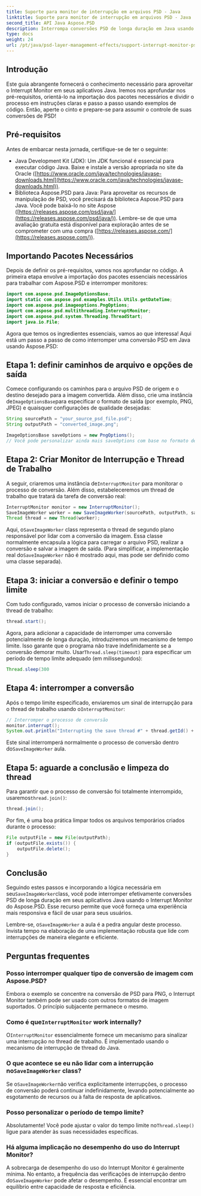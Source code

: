 ```yaml
---
title: Suporte para monitor de interrupção em arquivos PSD - Java
linktitle: Suporte para monitor de interrupção em arquivos PSD - Java
second_title: API Java Aspose.PSD
description: Interrompa conversões PSD de longa duração em Java usando o Interrupt Monitor do Aspose.PSD. Aprenda como implementar a interrupção normal e melhorar a experiência do usuário.
type: docs
weight: 24
url: /pt/java/psd-layer-management-effects/support-interrupt-monitor-psd-files/
---
```

## Introdução

Este guia abrangente fornecerá o conhecimento necessário para aproveitar o Interrupt Monitor em seus aplicativos Java. Iremos nos aprofundar nos pré-requisitos, orientá-lo na importação dos pacotes necessários e dividir o processo em instruções claras e passo a passo usando exemplos de código. Então, aperte o cinto e prepare-se para assumir o controle de suas conversões de PSD!

## Pré-requisitos

Antes de embarcar nesta jornada, certifique-se de ter o seguinte:

- Java Development Kit (JDK): Um JDK funcional é essencial para executar código Java. Baixe e instale a versão apropriada no site da Oracle ([https://www.oracle.com/java/technologies/javase-downloads.html](https://www.oracle.com/java/technologies/javase-downloads.html)).
- Biblioteca Aspose.PSD para Java: Para aproveitar os recursos de manipulação de PSD, você precisará da biblioteca Aspose.PSD para Java. Você pode baixá-lo no site Aspose ([https://releases.aspose.com/psd/java/](https://releases.aspose.com/psd/java/)). Lembre-se de que uma avaliação gratuita está disponível para exploração antes de se comprometer com uma compra ([https://releases.aspose.com/](https://releases.aspose.com/)).

## Importando Pacotes Necessários

Depois de definir os pré-requisitos, vamos nos aprofundar no código. A primeira etapa envolve a importação dos pacotes essenciais necessários para trabalhar com Aspose.PSD e interromper monitores:

```java
import com.aspose.psd.ImageOptionsBase;
import static com.aspose.psd.examples.Utils.Utils.getDateTime;
import com.aspose.psd.imageoptions.PngOptions;
import com.aspose.psd.multithreading.InterruptMonitor;
import com.aspose.psd.system.Threading.ThreadStart;
import java.io.File;
```

Agora que temos os ingredientes essenciais, vamos ao que interessa! Aqui está um passo a passo de como interromper uma conversão PSD em Java usando Aspose.PSD:

## Etapa 1: definir caminhos de arquivo e opções de saída

 Comece configurando os caminhos para o arquivo PSD de origem e o destino desejado para a imagem convertida. Além disso, crie uma instância de`ImageOptionsBase`para especificar o formato de saída (por exemplo, PNG, JPEG) e quaisquer configurações de qualidade desejadas:

```java
String sourcePath = "your_source_psd_file.psd";
String outputPath = "converted_image.png";

ImageOptionsBase saveOptions = new PngOptions();
// Você pode personalizar ainda mais saveOptions com base no formato desejado (por exemplo, definir a qualidade JPEG)
```

## Etapa 2: Criar Monitor de Interrupção e Thread de Trabalho

 A seguir, criaremos uma instância de`InterruptMonitor` para monitorar o processo de conversão. Além disso, estabeleceremos um thread de trabalho que tratará da tarefa de conversão real:

```java
InterruptMonitor monitor = new InterruptMonitor();
SaveImageWorker worker = new SaveImageWorker(sourcePath, outputPath, saveOptions, monitor);
Thread thread = new Thread(worker);
```

 Aqui, o`SaveImageWorker` class representa o thread de segundo plano responsável por lidar com a conversão da imagem. Essa classe normalmente encapsula a lógica para carregar o arquivo PSD, realizar a conversão e salvar a imagem de saída. (Para simplificar, a implementação real do`SaveImageWorker` não é mostrado aqui, mas pode ser definido como uma classe separada).

## Etapa 3: iniciar a conversão e definir o tempo limite

Com tudo configurado, vamos iniciar o processo de conversão iniciando a thread de trabalho:

```java
thread.start();
```

Agora, para adicionar a capacidade de interromper uma conversão potencialmente de longa duração, introduziremos um mecanismo de tempo limite. Isso garante que o programa não trave indefinidamente se a conversão demorar muito. Usar`Thread.sleep(timeout)` para especificar um período de tempo limite adequado (em milissegundos):

```java
Thread.sleep(300
```

## Etapa 4: interromper a conversão

 Após o tempo limite especificado, enviaremos um sinal de interrupção para o thread de trabalho usando o`InterruptMonitor`:

```java
// Interromper o processo de conversão
monitor.interrupt();
System.out.println("Interrupting the save thread #" + thread.getId() + " at " + getDateTime().toString());
```

 Este sinal interromperá normalmente o processo de conversão dentro do`SaveImageWorker` aula.

## Etapa 5: aguarde a conclusão e limpeza do thread

 Para garantir que o processo de conversão foi totalmente interrompido, usaremos`thread.join()`:

```java
thread.join();
```

Por fim, é uma boa prática limpar todos os arquivos temporários criados durante o processo:

```java
File outputFile = new File(outputPath);
if (outputFile.exists()) {
    outputFile.delete();
}
```

## Conclusão

 Seguindo estes passos e incorporando a lógica necessária em seu`SaveImageWorker`class, você pode interromper efetivamente conversões PSD de longa duração em seus aplicativos Java usando o Interrupt Monitor do Aspose.PSD. Esse recurso permite que você forneça uma experiência mais responsiva e fácil de usar para seus usuários.

 Lembre-se, o`SaveImageWorker` a aula é a pedra angular deste processo. Invista tempo na elaboração de uma implementação robusta que lide com interrupções de maneira elegante e eficiente. 

## Perguntas frequentes

### Posso interromper qualquer tipo de conversão de imagem com Aspose.PSD?

Embora o exemplo se concentre na conversão de PSD para PNG, o Interrupt Monitor também pode ser usado com outros formatos de imagem suportados. O princípio subjacente permanece o mesmo.

###  Como é que`InterruptMonitor` work internally?

 O`InterruptMonitor` essencialmente fornece um mecanismo para sinalizar uma interrupção no thread de trabalho. É implementado usando o mecanismo de interrupção de thread do Java.

###  O que acontece se eu não lidar com a interrupção no`SaveImageWorker` class?

 Se o`SaveImageWorker`não verifica explicitamente interrupções, o processo de conversão poderá continuar indefinidamente, levando potencialmente ao esgotamento de recursos ou à falta de resposta de aplicativos.

### Posso personalizar o período de tempo limite?

 Absolutamente! Você pode ajustar o valor do tempo limite no`Thread.sleep()` ligue para atender às suas necessidades específicas.

### Há alguma implicação no desempenho do uso do Interrupt Monitor?

 A sobrecarga de desempenho do uso do Interrupt Monitor é geralmente mínima. No entanto, a frequência das verificações de interrupção dentro do`SaveImageWorker` pode afetar o desempenho. É essencial encontrar um equilíbrio entre capacidade de resposta e eficiência.